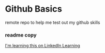# Github Basics
remote repo to help me test out my github skills

### readme copy

[I'm learning this on LinkedIn Learning](https://www.linkedin.com/learning/github-for-web-designers/adding-a-readme-file?u=69317474)
